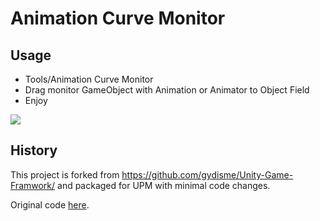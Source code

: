 # Animation Curve Monitor
## Usage

- Tools/Animation Curve Monitor
- Drag monitor GameObject with Animation or Animator to Object Field
- Enjoy

![](http://i.imgur.com/39ALYQW.gif)

## History

This project is forked from https://github.com/gydisme/Unity-Game-Framwork/ and packaged for UPM with minimal code changes.

Original code [here](https://github.com/gydisme/Unity-Game-Framwork/tree/master/Assets/Editor/CustomEditor/Monitor4AnimationCurve).
